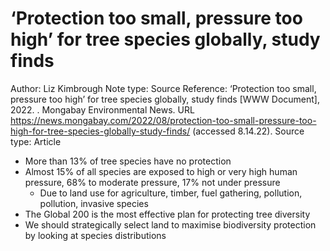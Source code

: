 # ‘Protection too small, pressure too high’ for tree species globally, study finds

Author: Liz Kimbrough
Note type: Source
Reference: ‘Protection too small, pressure too high’ for tree species globally, study finds [WWW Document], 2022. . Mongabay Environmental News. URL https://news.mongabay.com/2022/08/protection-too-small-pressure-too-high-for-tree-species-globally-study-finds/ (accessed 8.14.22).
Source type: Article

- More than 13% of tree species have no protection
- Almost 15% of all species are exposed to high or very high human pressure, 68% to moderate pressure, 17% not under pressure
    - Due to land use for agriculture, timber, fuel gathering, pollution, pollution, invasive species
- The Global 200 is the most effective plan for protecting tree diversity
- We should strategically select land to maximise biodiversity protection by looking at species distributions